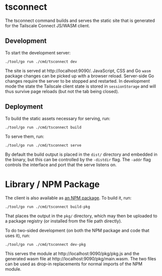 # tsconnect

The tsconnect command builds and serves the static site that is generated for
the Tailscale Connect JS/WASM client.

## Development

To start the development server:

```
./tool/go run ./cmd/tsconnect dev
```

The site is served at http://localhost:9090/. JavaScript, CSS and Go `wasm` package changes can be picked up with a browser reload. Server-side Go changes require the server to be stopped and restarted. In development mode the state the Tailscale client state is stored in `sessionStorage` and will thus survive page reloads (but not the tab being closed).

## Deployment

To build the static assets necessary for serving, run:

```
./tool/go run ./cmd/tsconnect build
```

To serve them, run:

```
./tool/go run ./cmd/tsconnect serve
```

By default the build output is placed in the `dist/` directory and embedded in the binary, but this can be controlled by the `-distdir` flag. The `-addr` flag controls the interface and port that the serve listens on.

# Library / NPM Package

The client is also available as [an NPM package](https://www.npmjs.com/package/@tailscale/connect). To build it, run:

```
./tool/go run ./cmd/tsconnect build-pkg
```

That places the output in the `pkg/` directory, which may then be uploaded to a package registry (or installed from the file path directly).

To do two-sided development (on both the NPM package and code that uses it), run:

```
./tool/go run ./cmd/tsconnect dev-pkg

```

This serves the module at http://localhost:9090/pkg/pkg.js and the generated wasm file at http://localhost:9090/pkg/main.wasm. The two files can be used as drop-in replacements for normal imports of the NPM module.

